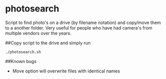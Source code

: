 # photosearch
Script to find photo's on a drive (by filename notation) and copy/move them to a another folder. Very useful for people who have had camera's from multiple vendors over the years.
  
##Copy script to the drive and simply run
  
    ./photosearch.sh
    
##Known bugs
* Move option will overwrite files with identical names
